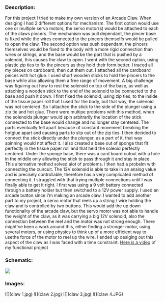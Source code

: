 ### Description:
For this project I tried to make my own version of an Arcade Claw. When desiging I had 2 different options for mechanism. The first option would use one or multiple servo motors, the servo motor(s) would be attached to each of the claws pincers. The mechanism was pull dependant, the pincer base is fixed while the wires connected to the pincers themselfs would be pulled to open the claw. The second option was push dependant, the pincers themselves would be fixed to the body with a more rigid connection than wires or strings, and the base would be the part that is pushed by a solenoid, this causes the claw to open. I went with the second option, using plastic zip ties to fix the pincers as they hold their form better. I traced all my pieces on cardboard, then cut them out. I attached all the cardboard peices with hot glue. I used short wooden sticks to hold the pincers to the base while also allowing them a free range of movement. A big challenge was figuirng out how to rest the solenoid on top of the base, as well as attaching a wooden stick to the end of the solenoid to be connected to the base and push it down. I first fixed the solenoid, using zip ties, to the inside of the tissue paper roll that I used for the body, but that way, the solenoid was not centered. So I attached the stick to the side of the plunger using a zip tie and hot glue. There were multipe problems with this method, when the solenoids plunger would spin arbitrarily the location of the stick connected to the base would change and no longer stay centered. The parts eventually fell apart because of constant movement breaking the hotglue apart and causing parts to slip out of the zip ties. I then decided to connect the stick directly under the plunger, as a part of it, that way spinning would not affect it. I also created a base out of sponge that fit perfectly in the tissue paper roll and that held the soleoid perfectly centered. Under the sponge base, there was a card board cutout with a hole in the middle only allowing the stick to pass through it and stay in place. This alternative method solved alot of problems. I then had a probelm with connecting the cuircuit. The 12V solenoid is able to take in an analog value and is precisely controllable, therefore has a very complicated method of connecting it. I struggled with that trying multiple connections until I was finally able to get it right. I first was using a 9 volt battery connected through a battery holder but then switched to a 12V power supply. I used an arcade button since i'm making an arcade claw. I wanted to add another part to my project, a servo motor that reels up a string / wire holding the claw and is controlled by two buttons. This would add the up down functionality of the arcade claw, but the servo motor was not able to handle the weight of the claw, as it was carrying a big 12V solenoid, also the connection between the reel and the motor was not strong enough. There might've been a work around this, either finding a stronger motor, using several motors, or using physics to think up of a more efficient way to usethe force of the motor to reel up the wire. I ended up desiging out this aspect of the claw as I was faced with a time constraint. [Here is a video](https://youtu.be/vIPvHhIUdww) of my functional project

### Schematic:
![](toneCircuitDiagram.png)
### Images:
![](claw 1.jpg)
![](claw 2.jpg)
![](claw 3.jpg)
![](claw 4.JPG)


